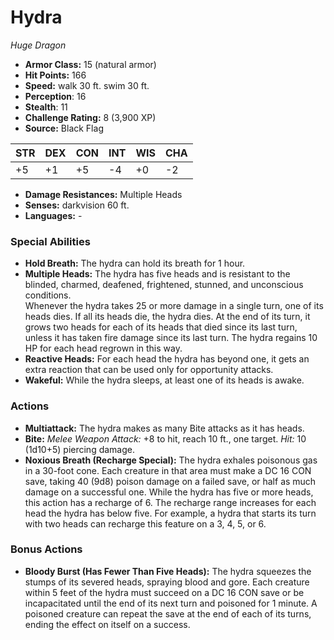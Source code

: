 # Hydra

*Huge* *Dragon*

- **Armor Class:** 15 (natural armor)
- **Hit Points:** 166 
- **Speed:** walk 30 ft. swim 30 ft.
- **Perception**: 16
- **Stealth**: 11
- **Challenge Rating:** 8 (3,900 XP)
- **Source:** Black Flag

| STR | DEX | CON | INT | WIS | CHA |
| --- | --- | --- | --- | --- | --- |
| +5 | +1 | +5 | -4 | +0 | -2 |

- **Damage Resistances:** Multiple Heads
- **Senses:** darkvision 60 ft.
- **Languages:** -

### Special Abilities

- **Hold Breath:** The hydra can hold its breath for 1 hour.
- **Multiple Heads:** The hydra has five heads and is resistant to the blinded, charmed, deafened, frightened, stunned, and unconscious conditions.<br>Whenever the hydra takes 25 or more damage in a single turn, one of its heads dies. If all its heads die, the hydra dies. At the end of its turn, it grows two heads for each of its heads that died since its last turn, unless it has taken fire damage since its last turn. The hydra regains 10 HP for each head regrown in this way.
- **Reactive Heads:** For each head the hydra has beyond one, it gets an extra reaction that can be used only for opportunity attacks.
- **Wakeful:** While the hydra sleeps, at least one of its heads is awake.

### Actions

- **Multiattack:** The hydra makes as many Bite attacks as it has heads.
- **Bite:** _Melee Weapon Attack:_ +8 to hit, reach 10 ft., one target. _Hit:_ 10 (1d10+5) piercing damage.
- **Noxious Breath (Recharge Special):** The hydra exhales poisonous gas in a 30-foot cone. Each creature in that area must make a DC 16 CON save, taking 40 (9d8) poison damage on a failed save, or half as much damage on a successful one. While the hydra has five or more heads, this action has a recharge of 6. The recharge range increases for each head the hydra has below five. For example, a hydra that starts its turn with two heads can recharge this feature on a 3, 4, 5, or 6.

### Bonus Actions

- **Bloody Burst (Has Fewer Than Five Heads):** The hydra squeezes the stumps of its severed heads, spraying blood and gore. Each creature within 5 feet of the hydra must succeed on a DC 16 CON save or be incapacitated until the end of its next turn and poisoned for 1 minute. A poisoned creature can repeat the save at the end of each of its turns, ending the effect on itself on a success.
